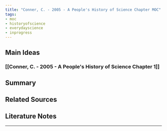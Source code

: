 ```yaml
---
title: "Conner, C. - 2005 - A People's History of Science Chapter MOC"
tags:
- moc
- historyofscience
- everydayscience
- inprogress
---
```


## Main Ideas
### [[Conner, C. - 2005 - A People's History of Science Chapter 1]]




## Summary


## Related Sources


## Literature Notes


-----------

